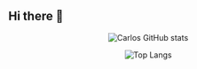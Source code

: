 ## Hi there 👋

<!--
**Carlos-Ballon/Carlos-Ballon** is a ✨ _special_ ✨ repository because its `README.md` (this file) appears on your GitHub profile.
-->
<p align="center">
  <img src="https://github-readme-stats.vercel.app/api?username=Carlos-Ballon&show_icons=true&theme=slateorange" alt="Carlos GitHub stats">
</p>

<p align="center">
  <img src="https://github-readme-stats.vercel.app/api/top-langs/?username=Carlos-Ballon&layout=compact" alt="Top Langs">
</p>

